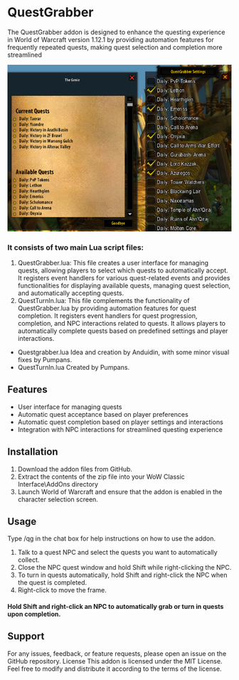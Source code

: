 # QuestGrabber

The QuestGrabber addon is designed to enhance the questing experience in World of Warcraft version 1.12.1 
by providing automation features for frequently repeated quests, making quest selection and completion more streamlined

![](questgrabber.png)

### It consists of two main Lua script files:

1. QuestGrabber.lua: This file creates a user interface for managing quests, allowing players to select which quests to automatically accept. It registers event handlers for various quest-related events and provides functionalities for displaying available quests, managing quest selection, and automatically accepting quests.
2. QuestTurnIn.lua: This file complements the functionality of QuestGrabber.lua by providing automation features for quest completion. It registers event handlers for quest progression, completion, and NPC interactions related to quests. It allows players to automatically complete quests based on predefined settings and player interactions.

+ Questgrabber.lua
Idea and creation by Anduidin, with some minor visual fixes by Pumpans.
+ QuestTurnIn.lua
Created by Pumpans.

## Features
+ User interface for managing quests
+ Automatic quest acceptance based on player preferences
+ Automatic quest completion based on player settings and interactions
+ Integration with NPC interactions for streamlined questing experience

## Installation
1. Download the addon files from GitHub.
2. Extract the contents of the zip file into your WoW Classic Interface\AddOns directory
3. Launch World of Warcraft and ensure that the addon is enabled in the character selection screen.

## Usage
Type /qg in the chat box for help instructions on how to use the addon.

1. Talk to a quest NPC and select the quests you want to automatically collect.
2. Close the NPC quest window and hold Shift while right-clicking the NPC.
3. To turn in quests automatically, hold Shift and right-click the NPC when the quest is completed.
4. Right-click to move the frame.
#### Hold Shift and right-click an NPC to automatically grab or turn in quests upon completion.

## Support
For any issues, feedback, or feature requests, please open an issue on the GitHub repository. License This addon is licensed under the MIT License. Feel free to modify and distribute it according to the terms of the license.
